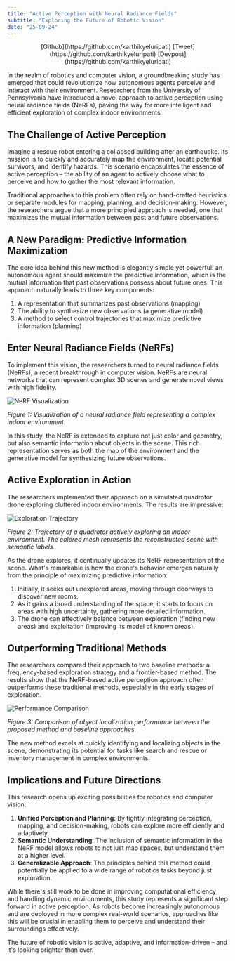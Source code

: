 ```yaml
---
title: "Active Perception with Neural Radiance Fields"
subtitle: "Exploring the Future of Robotic Vision"
date: "25-09-24"
---
```


<!-- # Exploring the Future of Robotic Vision: Active Perception with Neural Radiance Fields -->
<p align="center">[Github](https://github.com/karthikyeluripati) [Tweet](https://github.com/karthikyeluripati) [Devpost](https://github.com/karthikyeluripati)</p>

In the realm of robotics and computer vision, a groundbreaking study has emerged that could revolutionize how autonomous agents perceive and interact with their environment. Researchers from the University of Pennsylvania have introduced a novel approach to active perception using neural radiance fields (NeRFs), paving the way for more intelligent and efficient exploration of complex indoor environments.

## The Challenge of Active Perception

Imagine a rescue robot entering a collapsed building after an earthquake. Its mission is to quickly and accurately map the environment, locate potential survivors, and identify hazards. This scenario encapsulates the essence of active perception – the ability of an agent to actively choose what to perceive and how to gather the most relevant information.

Traditional approaches to this problem often rely on hand-crafted heuristics or separate modules for mapping, planning, and decision-making. However, the researchers argue that a more principled approach is needed, one that maximizes the mutual information between past and future observations.

## A New Paradigm: Predictive Information Maximization

The core idea behind this new method is elegantly simple yet powerful: an autonomous agent should maximize the predictive information, which is the mutual information that past observations possess about future ones. This approach naturally leads to three key components:

1. A representation that summarizes past observations (mapping)
2. The ability to synthesize new observations (a generative model)
3. A method to select control trajectories that maximize predictive information (planning)

## Enter Neural Radiance Fields (NeRFs)

To implement this vision, the researchers turned to neural radiance fields (NeRFs), a recent breakthrough in computer vision. NeRFs are neural networks that can represent complex 3D scenes and generate novel views with high fidelity.

![NeRF Visualization](/images/post-1/image.png)

*Figure 1: Visualization of a neural radiance field representing a complex indoor environment.*

In this study, the NeRF is extended to capture not just color and geometry, but also semantic information about objects in the scene. This rich representation serves as both the map of the environment and the generative model for synthesizing future observations.

## Active Exploration in Action

The researchers implemented their approach on a simulated quadrotor drone exploring cluttered indoor environments. The results are impressive:

![Exploration Trajectory](/images/post-2/image.png)

*Figure 2: Trajectory of a quadrotor actively exploring an indoor environment. The colored mesh represents the reconstructed scene with semantic labels.*

As the drone explores, it continually updates its NeRF representation of the scene. What's remarkable is how the drone's behavior emerges naturally from the principle of maximizing predictive information:

1. Initially, it seeks out unexplored areas, moving through doorways to discover new rooms.
2. As it gains a broad understanding of the space, it starts to focus on areas with high uncertainty, gathering more detailed information.
3. The drone can effectively balance between exploration (finding new areas) and exploitation (improving its model of known areas).

## Outperforming Traditional Methods

The researchers compared their approach to two baseline methods: a frequency-based exploration strategy and a frontier-based method. The results show that the NeRF-based active perception approach often outperforms these traditional methods, especially in the early stages of exploration.

![Performance Comparison](https://example.com/performance_comparison.jpg)

*Figure 3: Comparison of object localization performance between the proposed method and baseline approaches.*

The new method excels at quickly identifying and localizing objects in the scene, demonstrating its potential for tasks like search and rescue or inventory management in complex environments.

## Implications and Future Directions

This research opens up exciting possibilities for robotics and computer vision:

1. **Unified Perception and Planning**: By tightly integrating perception, mapping, and decision-making, robots can explore more efficiently and adaptively.
2. **Semantic Understanding**: The inclusion of semantic information in the NeRF model allows robots to not just map spaces, but understand them at a higher level.
3. **Generalizable Approach**: The principles behind this method could potentially be applied to a wide range of robotics tasks beyond just exploration.

While there's still work to be done in improving computational efficiency and handling dynamic environments, this study represents a significant step forward in active perception. As robots become increasingly autonomous and are deployed in more complex real-world scenarios, approaches like this will be crucial in enabling them to perceive and understand their surroundings effectively.

The future of robotic vision is active, adaptive, and information-driven – and it's looking brighter than ever.

